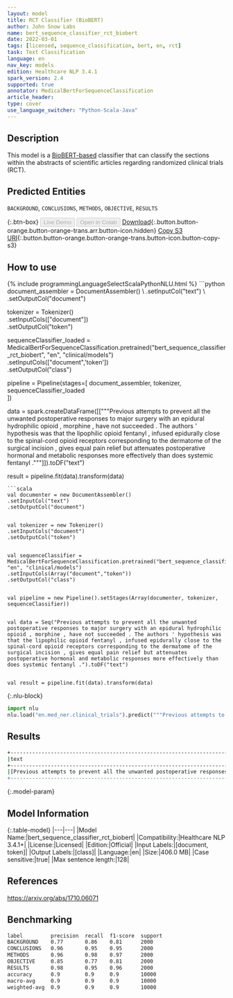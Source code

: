 ```yaml
---
layout: model
title: RCT Classifier (BioBERT)
author: John Snow Labs
name: bert_sequence_classifier_rct_biobert
date: 2022-03-01
tags: [licensed, sequence_classification, bert, en, rct]
task: Text Classification
language: en
nav_key: models
edition: Healthcare NLP 3.4.1
spark_version: 2.4
supported: true
annotator: MedicalBertForSequenceClassification
article_header:
type: cover
use_language_switcher: "Python-Scala-Java"
---
```



## Description


This model is a [BioBERT-based](https://github.com/dmis-lab/biobert) classifier that can classify the sections within the abstracts of scientific articles regarding randomized clinical trials (RCT).


## Predicted Entities


`BACKGROUND`, `CONCLUSIONS`, `METHODS`, `OBJECTIVE`, `RESULTS`


{:.btn-box}
<button class="button button-orange" disabled>Live Demo</button>
<button class="button button-orange" disabled>Open in Colab</button>
[Download](https://s3.amazonaws.com/auxdata.johnsnowlabs.com/clinical/models/bert_sequence_classifier_rct_biobert_en_3.4.1_2.4_1646129655723.zip){:.button.button-orange.button-orange-trans.arr.button-icon.hidden}
[Copy S3 URI](s3://auxdata.johnsnowlabs.com/clinical/models/bert_sequence_classifier_rct_biobert_en_3.4.1_2.4_1646129655723.zip){:.button.button-orange.button-orange-trans.button-icon.button-copy-s3}


## How to use






<div class="tabs-box" markdown="1">
{% include programmingLanguageSelectScalaPythonNLU.html %}
```python
document_assembler = DocumentAssembler() \
.setInputCol("text") \
.setOutputCol("document")


tokenizer = Tokenizer() \
.setInputCols(["document"]) \
.setOutputCol("token")


sequenceClassifier_loaded = MedicalBertForSequenceClassification.pretrained("bert_sequence_classifier_rct_biobert", "en", "clinical/models")\
.setInputCols(["document",'token'])\
.setOutputCol("class")


pipeline = Pipeline(stages=[
document_assembler, 
tokenizer,
sequenceClassifier_loaded   
])


data = spark.createDataFrame([["""Previous attempts to prevent all the unwanted postoperative responses to major surgery with an epidural hydrophilic opioid , morphine , have not succeeded . The authors ' hypothesis was that the lipophilic opioid fentanyl , infused epidurally close to the spinal-cord opioid receptors corresponding to the dermatome of the surgical incision , gives equal pain relief but attenuates postoperative hormonal and metabolic responses more effectively than does systemic fentanyl ."""]]).toDF("text")


result = pipeline.fit(data).transform(data)
```
```scala
val documenter = new DocumentAssembler() 
.setInputCol("text") 
.setOutputCol("document")


val tokenizer = new Tokenizer()
.setInputCols("document")
.setOutputCol("token")


val sequenceClassifier = MedicalBertForSequenceClassification.pretrained("bert_sequence_classifier_rct_biobert", "en", "clinical/models")
.setInputCols(Array("document","token"))
.setOutputCol("class")


val pipeline = new Pipeline().setStages(Array(documenter, tokenizer, sequenceClassifier))


val data = Seq("Previous attempts to prevent all the unwanted postoperative responses to major surgery with an epidural hydrophilic opioid , morphine , have not succeeded . The authors ' hypothesis was that the lipophilic opioid fentanyl , infused epidurally close to the spinal-cord opioid receptors corresponding to the dermatome of the surgical incision , gives equal pain relief but attenuates postoperative hormonal and metabolic responses more effectively than does systemic fentanyl .").toDF("text")


val result = pipeline.fit(data).transform(data)
```


{:.nlu-block}
```python
import nlu
nlu.load("en.med_ner.clinical_trials").predict("""Previous attempts to prevent all the unwanted postoperative responses to major surgery with an epidural hydrophilic opioid , morphine , have not succeeded . The authors ' hypothesis was that the lipophilic opioid fentanyl , infused epidurally close to the spinal-cord opioid receptors corresponding to the dermatome of the surgical incision , gives equal pain relief but attenuates postoperative hormonal and metabolic responses more effectively than does systemic fentanyl .""")
```

</div>


## Results


```bash
+---------------------------------------------------------------------------------------------------------------------------------------------------------------------------------------------------------------------------------------------------------------------------------------------------------------------------------------------------------------------------------------------------------------------------------------------------------------------------------------------+------------+
|text                                                                                                                                                                                                                                                                                                                                                                                                                                                                                         |class       |
+---------------------------------------------------------------------------------------------------------------------------------------------------------------------------------------------------------------------------------------------------------------------------------------------------------------------------------------------------------------------------------------------------------------------------------------------------------------------------------------------+------------+
|[Previous attempts to prevent all the unwanted postoperative responses to major surgery with an epidural hydrophilic opioid , morphine , have not succeeded . The authors ' hypothesis was that the lipophilic opioid fentanyl , infused epidurally close to the spinal-cord opioid receptors corresponding to the dermatome of the surgical incision , gives equal pain relief but attenuates postoperative hormonal and metabolic responses more effectively than does systemic fentanyl .]|[BACKGROUND]|
+---------------------------------------------------------------------------------------------------------------------------------------------------------------------------------------------------------------------------------------------------------------------------------------------------------------------------------------------------------------------------------------------------------------------------------------------------------------------------------------------+------------+
```


{:.model-param}
## Model Information


{:.table-model}
|---|---|
|Model Name:|bert_sequence_classifier_rct_biobert|
|Compatibility:|Healthcare NLP 3.4.1+|
|License:|Licensed|
|Edition:|Official|
|Input Labels:|[document, token]|
|Output Labels:|[class]|
|Language:|en|
|Size:|406.0 MB|
|Case sensitive:|true|
|Max sentence length:|128|


## References


https://arxiv.org/abs/1710.06071


## Benchmarking


```bash
label         precision  recall  f1-score  support
BACKGROUND    0.77       0.86    0.81      2000   
CONCLUSIONS   0.96       0.95    0.95      2000   
METHODS       0.96       0.98    0.97      2000   
OBJECTIVE     0.85       0.77    0.81      2000   
RESULTS       0.98       0.95    0.96      2000   
accuracy      0.9        0.9     0.9       10000  
macro-avg     0.9        0.9     0.9       10000  
weighted-avg  0.9        0.9     0.9       10000  
```
